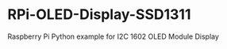 RPi-OLED-Display-SSD1311
========================

Raspberry Pi Python example for I2C 1602 OLED Module Display 
